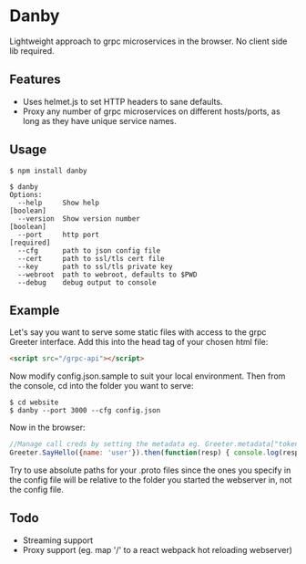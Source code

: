 Danby
===================

Lightweight approach to grpc microservices in the browser. No client side lib required.


Features
--------
* Uses helmet.js to set HTTP headers to sane defaults.
* Proxy any number of grpc microservices on different hosts/ports, as long as they have unique service names.


Usage
--------
```shell
$ npm install danby

$ danby
Options:
  --help     Show help                                                 [boolean]
  --version  Show version number                                       [boolean]
  --port     http port                                                [required]
  --cfg      path to json config file
  --cert     path to ssl/tls cert file
  --key      path to ssl/tls private key 
  --webroot  path to webroot, defaults to $PWD 
  --debug    debug output to console 
```


Example
-------
Let's say you want to serve some static files with access to the grpc Greeter interface.
Add this into the head tag of your chosen html file:

```html
<script src="/grpc-api"></script>
```

Now modify config.json.sample to suit your local environment. Then from the console, cd into the folder you want to serve:

```shell
$ cd website
$ danby --port 3000 --cfg config.json
```

Now in the browser: 

```js
//Manage call creds by setting the metadata eg. Greeter.metadata["token"] = ...
Greeter.SayHello({name: 'user'}).then(function(resp) { console.log(resp); });
```

Try to use absolute paths for your .proto files since the ones you specify in the config file will be relative to the folder you started the webserver in, not the config file.


Todo
------
* Streaming support
* Proxy support (eg. map '/' to a react webpack hot reloading webserver)
